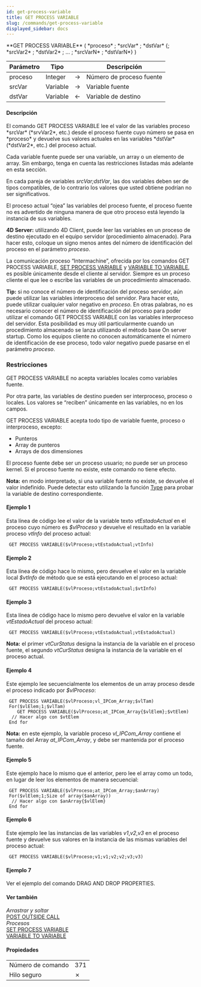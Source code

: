 ```yaml
---
id: get-process-variable
title: GET PROCESS VARIABLE
slug: /commands/get-process-variable
displayed_sidebar: docs
---
```


<!--REF #_command_.GET PROCESS VARIABLE.Syntax-->**GET PROCESS VARIABLE** ( *proceso* ; *srcVar* ; *dstVar* {; *srcVar2* ; *dstVar2* ; ... ; *srcVarN* ; *dstVarN*} )<!-- END REF-->
<!--REF #_command_.GET PROCESS VARIABLE.Params-->
| Parámetro | Tipo |  | Descripción |
| --- | --- | --- | --- |
| proceso | Integer | &#8594;  | Número de proceso fuente |
| srcVar | Variable | &#8594;  | Variable fuente |
| dstVar | Variable | &#8592; | Variable de destino |

<!-- END REF-->

#### Descripción 

<!--REF #_command_.GET PROCESS VARIABLE.Summary-->El comando GET PROCESS VARIABLE lee el valor de las variables proceso *srcVar* (*srvVar2*, etc.) desde el proceso fuente cuyo número se pasa en *proceso* y devuelve sus valores actuales en las variables *dstVar* (*dstVar2*, etc.) del proceso actual.<!-- END REF-->

Cada variable fuente puede ser una variable, un array o un elemento de array. Sin embargo, tenga en cuenta las restricciones listadas más adelante en esta sección.

En cada pareja de variables *srcVar;dstVar*, las dos variables deben ser de tipos compatibles, de lo contrario los valores que usted obtiene podrían no ser significativos.

El proceso actual “ojea” las variables del proceso fuente, el proceso fuente no es advertido de ninguna manera de que otro proceso está leyendo la instancia de sus variables.

**4D Server:** utilizando 4D Client, puede leer las variables en un proceso de destino ejecutado en el equipo servidor (procedimiento almacenado). Para hacer esto, coloque un signo menos antes del número de identificación del proceso en el parámetro *proceso*.

La comunicación proceso “Intermachine”, ofrecida por los comandos GET PROCESS VARIABLE, [SET PROCESS VARIABLE](set-process-variable.md "SET PROCESS VARIABLE") y [VARIABLE TO VARIABLE](variable-to-variable.md "VARIABLE TO VARIABLE"), es posible únicamente desde el cliente al servidor. Siempre es un proceso cliente el que lee o escribe las variables de un procedimiento almacenado. 

**Tip:** si no conoce el número de identificación del proceso servidor, aún puede utilizar las variables interproceso del servidor. Para hacer esto, puede utilizar cualquier valor negativo en *proceso*. En otras palabras, no es necesario conocer el número de identificación del proceso para poder utilizar el comando GET PROCESS VARIABLE con las variables interproceso del servidor. Esta posibilidad es muy útil particularmente cuando un procedimiento almacenado se lanza utilizando el método base On server startup. Como los equipos cliente no conocen automáticamente el número de identificación de ese proceso, todo valor negativo puede pasarse en el parámetro *proceso*.

### Restricciones 

GET PROCESS VARIABLE no acepta variables locales como variables fuente. 

Por otra parte, las variables de destino pueden ser interproceso, proceso o locales. Los valores se “reciben” únicamente en las variables, no en los campos.

GET PROCESS VARIABLE acepta todo tipo de variable fuente, proceso o interproceso, excepto:

* Punteros
* Array de punteros
* Arrays de dos dimensiones

El proceso fuente debe ser un proceso usuario; no puede ser un proceso kernel. Si el proceso fuente no existe, este comando no tiene efecto.

**Nota:** en modo interpretado, si una variable fuente no existe, se devuelve el valor indefinido. Puede detectar esto utilizando la función [Type](type.md "Type") para probar la variable de destino correspondiente. 

#### Ejemplo 1 

Esta línea de código lee el valor de la variable texto *vtEstadoActual* en el proceso cuyo número es *$vlProceso* y devuelve el resultado en la variable proceso *vtInfo* del proceso actual:

```4d
 GET PROCESS VARIABLE($vlProceso;vtEstadoActual;vtInfo)
```

#### Ejemplo 2 

Esta línea de código hace lo mismo, pero devuelve el valor en la variable local *$vtInfo* de método que se está ejecutando en el proceso actual:

```4d
 GET PROCESS VARIABLE($vlProceso;vtEstadoActual;$vtInfo)
```

#### Ejemplo 3 

Esta línea de código hace lo mismo pero devuelve el valor en la variable *vtEstadoActual* del proceso actual: 

```4d
 GET PROCESS VARIABLE($vlProceso;vtEstadoActual;vtEstadoActual)
```

**Nota:** el primer *vtCurStatus* designa la instancia de la variable en el proceso fuente, el segundo *vtCurStatus* designa la instancia de la variable en el proceso actual.

#### Ejemplo 4 

Este ejemplo lee secuencialmente los elementos de un array proceso desde el proceso indicado por *$vlProceso*: 

```4d
 GET PROCESS VARIABLE($vlProceso;vl_IPCom_Array;$vlTam)
 For($vlElem;1;$vlTam)
    GET PROCESS VARIABLE($vlProceso;at_IPCom_Array{$vlElem};$vtElem)
  // Hacer algo con $vtElem
 End for
```

**Nota:** en este ejemplo, la variable proceso *vl\_IPCom\_Array* contiene el tamaño del Array *at\_IPCom\_Array*, y debe ser mantenida por el proceso fuente.

#### Ejemplo 5 

Este ejemplo hace lo mismo que el anterior, pero lee el array como un todo, en lugar de leer los elementos de manera secuencial:

```4d
 GET PROCESS VARIABLE($vlProceso;at_IPCom_Array;$anArray)
 For($vlElem;1;Size of array($anArray))
  // Hacer algo con $anArray{$vlElem}
 End for
```

#### Ejemplo 6 

Este ejemplo lee las instancias de las variables *v1*,*v2*,*v3* en el proceso fuente y devuelve sus valores en la instancia de las mismas variables del proceso actual:

```4d
 GET PROCESS VARIABLE($vlProceso;v1;v1;v2;v2;v3;v3)
```

#### Ejemplo 7 

Ver el ejemplo del comando DRAG AND DROP PROPERTIES.

#### Ver también 

*Arrastrar y soltar*  
[POST OUTSIDE CALL](post-outside-call.md)  
*Procesos*  
[SET PROCESS VARIABLE](set-process-variable.md)  
[VARIABLE TO VARIABLE](variable-to-variable.md)  

#### Propiedades

|  |  |
| --- | --- |
| Número de comando | 371 |
| Hilo seguro | &cross; |


